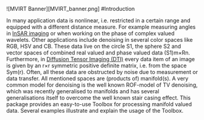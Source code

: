 ![MVIRT Banner][MVIRT_banner.png]
#Introduction

In many application data is nonlinear, i.e. restricted in a certain range and equipped with a different distance measure. For example measuring angles in [InSAR imaging](http://de.wikipedia.org/wiki/Interferometric_Synthetic_Aperture_Radar) or when working on the phase of complex valued wavelets. Other applications include denoising in several color spaces like RGB, HSV and CB. These data live on the circle S1, the sphere S2 and vector spaces of combined real valued and phase valued data (S1)m×Rn. Furthermore, in [Diffusion Tensor Imaging (DTI)](https://en.wikipedia.org/wiki/Diffusion_MRI) every data item of an image is given by an r×r  symmetric positive definite matrix, i.e. from the space Sym(r). Often, all these data are obstructed by noise due to measurement or data transfer. All mentioned spaces are (products of) manifold(s). A very common model for denoising is the well known ROF-model of TV denoising, which was recently generalised to manifolds and has several generalisations itself to overcome the well known stair casing effect. This package provides an easy-to-use Toolbox for processing manifold valued data. Several examples illustrate and explain the usage of the Toolbox.
